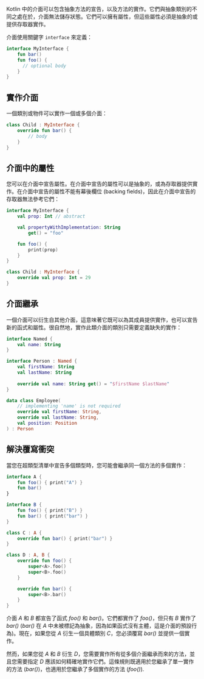 [//]: # (title: 介面)

Kotlin 中的介面可以包含抽象方法的宣告，以及方法的實作。它們與抽象類別的不同之處在於，介面無法儲存狀態。它們可以擁有屬性，但這些屬性必須是抽象的或提供存取器實作。

介面使用關鍵字 `interface` 來定義：

```kotlin
interface MyInterface {
    fun bar()
    fun foo() {
      // optional body
    }
}
```

## 實作介面

一個類別或物件可以實作一個或多個介面：

```kotlin
class Child : MyInterface {
    override fun bar() {
        // body
    }
}
```

## 介面中的屬性

您可以在介面中宣告屬性。在介面中宣告的屬性可以是抽象的，或為存取器提供實作。在介面中宣告的屬性不能有幕後欄位 (backing fields)，因此在介面中宣告的存取器無法參考它們：

```kotlin
interface MyInterface {
    val prop: Int // abstract

    val propertyWithImplementation: String
        get() = "foo"

    fun foo() {
        print(prop)
    }
}

class Child : MyInterface {
    override val prop: Int = 29
}
```

## 介面繼承

一個介面可以衍生自其他介面，這意味著它既可以為其成員提供實作，也可以宣告新的函式和屬性。很自然地，實作此類介面的類別只需要定義缺失的實作：

```kotlin
interface Named {
    val name: String
}

interface Person : Named {
    val firstName: String
    val lastName: String
    
    override val name: String get() = "$firstName $lastName"
}

data class Employee(
    // implementing 'name' is not required
    override val firstName: String,
    override val lastName: String,
    val position: Position
) : Person
```

## 解決覆寫衝突

當您在超類型清單中宣告多個類型時，您可能會繼承同一個方法的多個實作：

```kotlin
interface A {
    fun foo() { print("A") }
    fun bar()
}

interface B {
    fun foo() { print("B") }
    fun bar() { print("bar") }
}

class C : A {
    override fun bar() { print("bar") }
}

class D : A, B {
    override fun foo() {
        super<A>.foo()
        super<B>.foo()
    }

    override fun bar() {
        super<B>.bar()
    }
}
```

介面 *A* 和 *B* 都宣告了函式 *foo()* 和 *bar()*。它們都實作了 *foo()*，但只有 *B* 實作了 *bar()* (*bar()* 在 *A* 中未被標記為抽象，因為如果函式沒有主體，這是介面的預設行為)。現在，如果您從 *A* 衍生一個具體類別 *C*，您必須覆寫 *bar()* 並提供一個實作。

然而，如果您從 *A* 和 *B* 衍生 *D*，您需要實作所有從多個介面繼承而來的方法，並且您需要指定 *D* 應該如何精確地實作它們。這條規則既適用於您繼承了單一實作的方法 (*bar()*)，也適用於您繼承了多個實作的方法 (*foo()*).